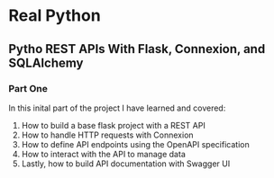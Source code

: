 # Real Python 
## Pytho REST APIs With Flask, Connexion, and SQLAlchemy 
### Part One 

In this inital part of the project I have learned and covered:

1. How to build a base flask project with a REST API 
2. How to handle HTTP requests with Connexion 
3. How to define API endpoints using the OpenAPI specification 
4. How to interact with the API to manage data 
5. Lastly, how to build API documentation with Swagger UI 
